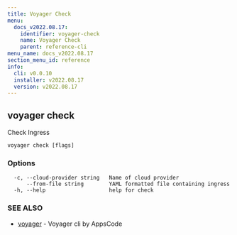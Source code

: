 ```yaml
---
title: Voyager Check
menu:
  docs_v2022.08.17:
    identifier: voyager-check
    name: Voyager Check
    parent: reference-cli
menu_name: docs_v2022.08.17
section_menu_id: reference
info:
  cli: v0.0.10
  installer: v2022.08.17
  version: v2022.08.17
---
```


## voyager check

Check Ingress

```
voyager check [flags]
```

### Options

```
  -c, --cloud-provider string   Name of cloud provider
      --from-file string        YAML formatted file containing ingress
  -h, --help                    help for check
```

### SEE ALSO

* [voyager](/docs/v2022.08.17/reference/cli/voyager)	 - Voyager cli by AppsCode

